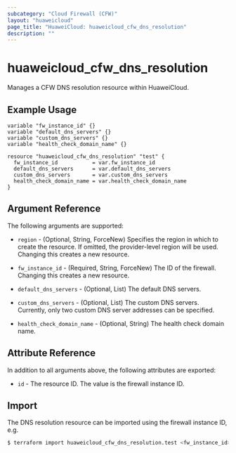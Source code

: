 ```yaml
---
subcategory: "Cloud Firewall (CFW)"
layout: "huaweicloud"
page_title: "HuaweiCloud: huaweicloud_cfw_dns_resolution"
description: ""
---
```


# huaweicloud_cfw_dns_resolution

Manages a CFW DNS resolution resource within HuaweiCloud.

## Example Usage

```hcl
variable "fw_instance_id" {}
variable "default_dns_servers" {}
variable "custom_dns_servers" {}
variable "health_check_domain_name" {}

resource "huaweicloud_cfw_dns_resolution" "test" {
  fw_instance_id           = var.fw_instance_id
  default_dns_servers      = var.default_dns_servers
  custom_dns_servers       = var.custom_dns_servers
  health_check_domain_name = var.health_check_domain_name
}
```

## Argument Reference

The following arguments are supported:

* `region` - (Optional, String, ForceNew) Specifies the region in which to create the resource.
  If omitted, the provider-level region will be used.
  Changing this creates a new resource.

* `fw_instance_id` - (Required, String, ForceNew) The ID of the firewall.
  Changing this creates a new resource.

* `default_dns_servers` - (Optional, List) The default DNS servers.

* `custom_dns_servers` - (Optional, List) The custom DNS servers.
  Currently, only two custom DNS server addresses can be specified.

* `health_check_domain_name` - (Optional, String) The health check domain name.

## Attribute Reference

In addition to all arguments above, the following attributes are exported:

* `id` - The resource ID. The value is the firewall instance ID.

## Import

The DNS resolution resource can be imported using the firewall instance ID, e.g.

```bash
$ terraform import huaweicloud_cfw_dns_resolution.test <fw_instance_id>
```
